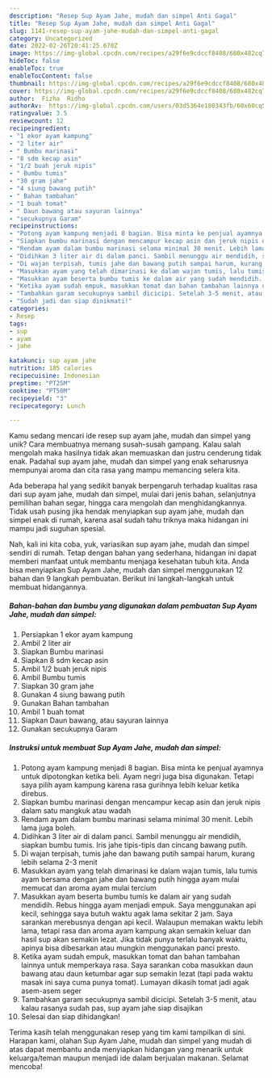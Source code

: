 ```yaml
---
description: "Resep Sup Ayam Jahe, mudah dan simpel Anti Gagal"
title: "Resep Sup Ayam Jahe, mudah dan simpel Anti Gagal"
slug: 1141-resep-sup-ayam-jahe-mudah-dan-simpel-anti-gagal
category: Uncategorized
date: 2022-02-26T20:41:25.670Z
image: https://img-global.cpcdn.com/recipes/a29f6e9cdccf8408/680x482cq70/sup-ayam-jahe-mudah-dan-simpel-foto-resep-utama.jpg
hideToc: false
enableToc: true
enableTocContent: false
thumbnail: https://img-global.cpcdn.com/recipes/a29f6e9cdccf8408/680x482cq70/sup-ayam-jahe-mudah-dan-simpel-foto-resep-utama.jpg
cover: https://img-global.cpcdn.com/recipes/a29f6e9cdccf8408/680x482cq70/sup-ayam-jahe-mudah-dan-simpel-foto-resep-utama.jpg
author:  Fizha  Ridho
authorAv:  https://img-global.cpcdn.com/users/03d5364e180343fb/60x60cq50/avatar.jpg
ratingvalue: 3.5
reviewcount: 12
recipeingredient:
- "1 ekor ayam kampung"
- "2 liter air"
- " Bumbu marinasi"
- "8 sdm kecap asin"
- "1/2 buah jeruk nipis"
- " Bumbu tumis"
- "30 gram jahe"
- "4 siung bawang putih"
- " Bahan tambahan"
- "1 buah tomat"
- " Daun bawang atau sayuran lainnya"
- "secukupnya Garam"
recipeinstructions:
- "Potong ayam kampung menjadi 8 bagian. Bisa minta ke penjual ayamnya untuk dipotongkan ketika beli.  Ayam negri juga bisa digunakan. Tetapi saya pilih ayam kampung karena rasa gurihnya lebih keluar ketika direbus."
- "Siapkan bumbu marinasi dengan mencampur kecap asin dan jeruk nipis dalam satu mangkuk atau wadah"
- "Rendam ayam dalam bumbu marinasi selama minimal 30 menit. Lebih lama juga boleh."
- "Didihkan 3 liter air di dalam panci. Sambil menunggu air mendidih, siapkan bumbu tumis. Iris jahe tipis-tipis dan cincang bawang putih."
- "Di wajan terpisah, tumis jahe dan bawang putih sampai harum, kurang lebih selama 2-3 menit"
- "Masukkan ayam yang telah dimarinasi ke dalam wajan tumis, lalu tumis ayam bersama dengan jahe dan bawang putih hingga ayam mulai memucat dan aroma ayam mulai tercium"
- "Masukkan ayam beserta bumbu tumis ke dalam air yang sudah mendidih. Rebus hingga ayam menjadi empuk. Saya menggunakan api kecil, sehingga saya butuh waktu agak lama sekitar 2 jam.  Saya sarankan merebusnya dengan api kecil. Walaupun memakan waktu lebih lama, tetapi rasa dan aroma ayam kampung akan semakin keluar dan hasil sup akan semakin lezat. Jika tidak punya terlalu banyak waktu, apinya bisa dibesarkan atau mungkin menggunakan panci presto."
- "Ketika ayam sudah empuk, masukkan tomat dan bahan tambahan lainnya untuk memperkaya rasa.   Saya sarankan coba masukkan daun bawang atau daun ketumbar agar sup semakin lezat (tapi pada waktu masak ini saya cuma punya tomat). Lumayan dikasih tomat jadi agak asem-asem seger"
- "Tambahkan garam secukupnya sambil dicicipi. Setelah 3-5 menit, atau kalau rasanya sudah pas, sup ayam jahe siap disajikan"
- "Sudah jadi dan siap dinikmati!"
categories:
- Resep
tags:
- sup
- ayam
- jahe

katakunci: sup ayam jahe 
nutrition: 185 calories
recipecuisine: Indonesian
preptime: "PT25M"
cooktime: "PT50M"
recipeyield: "3"
recipecategory: Lunch

---
```



Kamu sedang mencari ide resep sup ayam jahe, mudah dan simpel yang unik? Cara membuatnya memang susah-susah gampang. Kalau salah mengolah maka hasilnya tidak akan memuaskan dan justru cenderung tidak enak. Padahal sup ayam jahe, mudah dan simpel yang enak seharusnya mempunyai aroma dan cita rasa yang mampu memancing selera kita.


Ada beberapa hal yang sedikit banyak berpengaruh terhadap kualitas rasa dari sup ayam jahe, mudah dan simpel, mulai dari jenis bahan, selanjutnya pemilihan bahan segar, hingga cara mengolah dan menghidangkannya. Tidak usah pusing jika hendak menyiapkan sup ayam jahe, mudah dan simpel enak di rumah, karena asal sudah tahu triknya maka hidangan ini mampu jadi suguhan spesial.




Nah, kali ini kita coba, yuk, variasikan sup ayam jahe, mudah dan simpel sendiri di rumah. Tetap dengan bahan yang sederhana, hidangan ini dapat memberi manfaat untuk membantu menjaga kesehatan tubuh kita. Anda bisa menyiapkan Sup Ayam Jahe, mudah dan simpel menggunakan 12 bahan dan 9 langkah pembuatan. Berikut ini langkah-langkah untuk membuat hidangannya.

<!--inarticleads1-->

##### Bahan-bahan dan bumbu yang digunakan dalam pembuatan Sup Ayam Jahe, mudah dan simpel:

1. Persiapkan 1 ekor ayam kampung
1. Ambil 2 liter air
1. Siapkan  Bumbu marinasi
1. Siapkan 8 sdm kecap asin
1. Ambil 1/2 buah jeruk nipis
1. Ambil  Bumbu tumis
1. Siapkan 30 gram jahe
1. Gunakan 4 siung bawang putih
1. Gunakan  Bahan tambahan
1. Ambil 1 buah tomat
1. Siapkan  Daun bawang, atau sayuran lainnya
1. Gunakan secukupnya Garam




<!--inarticleads2-->

##### Instruksi untuk membuat Sup Ayam Jahe, mudah dan simpel:

1. Potong ayam kampung menjadi 8 bagian. Bisa minta ke penjual ayamnya untuk dipotongkan ketika beli.  Ayam negri juga bisa digunakan. Tetapi saya pilih ayam kampung karena rasa gurihnya lebih keluar ketika direbus.
1. Siapkan bumbu marinasi dengan mencampur kecap asin dan jeruk nipis dalam satu mangkuk atau wadah
1. Rendam ayam dalam bumbu marinasi selama minimal 30 menit. Lebih lama juga boleh.
1. Didihkan 3 liter air di dalam panci. Sambil menunggu air mendidih, siapkan bumbu tumis. Iris jahe tipis-tipis dan cincang bawang putih.
1. Di wajan terpisah, tumis jahe dan bawang putih sampai harum, kurang lebih selama 2-3 menit
1. Masukkan ayam yang telah dimarinasi ke dalam wajan tumis, lalu tumis ayam bersama dengan jahe dan bawang putih hingga ayam mulai memucat dan aroma ayam mulai tercium
1. Masukkan ayam beserta bumbu tumis ke dalam air yang sudah mendidih. Rebus hingga ayam menjadi empuk. Saya menggunakan api kecil, sehingga saya butuh waktu agak lama sekitar 2 jam.  Saya sarankan merebusnya dengan api kecil. Walaupun memakan waktu lebih lama, tetapi rasa dan aroma ayam kampung akan semakin keluar dan hasil sup akan semakin lezat. Jika tidak punya terlalu banyak waktu, apinya bisa dibesarkan atau mungkin menggunakan panci presto.
1. Ketika ayam sudah empuk, masukkan tomat dan bahan tambahan lainnya untuk memperkaya rasa.   Saya sarankan coba masukkan daun bawang atau daun ketumbar agar sup semakin lezat (tapi pada waktu masak ini saya cuma punya tomat). Lumayan dikasih tomat jadi agak asem-asem seger
1. Tambahkan garam secukupnya sambil dicicipi. Setelah 3-5 menit, atau kalau rasanya sudah pas, sup ayam jahe siap disajikan
1. Selesai dan siap dihidangkan!



Terima kasih telah menggunakan resep yang tim kami tampilkan di sini. Harapan kami, olahan Sup Ayam Jahe, mudah dan simpel yang mudah di atas dapat membantu anda menyiapkan hidangan yang menarik untuk keluarga/teman maupun menjadi ide dalam berjualan makanan. Selamat mencoba!
